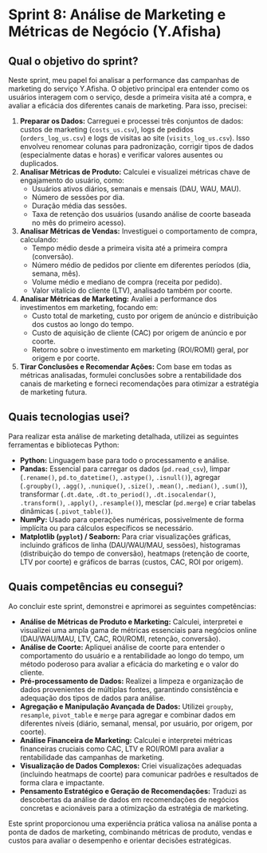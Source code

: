 # Sprint 8: Análise de Marketing e Métricas de Negócio (Y.Afisha)

## Qual o objetivo do sprint?

Neste sprint, meu papel foi analisar a performance das campanhas de marketing do serviço Y.Afisha. O objetivo principal era entender como os usuários interagem com o serviço, desde a primeira visita até a compra, e avaliar a eficácia dos diferentes canais de marketing. Para isso, precisei:

1.  **Preparar os Dados:** Carreguei e processei três conjuntos de dados: custos de marketing (`costs_us.csv`), logs de pedidos (`orders_log_us.csv`) e logs de visitas ao site (`visits_log_us.csv`). Isso envolveu renomear colunas para padronização, corrigir tipos de dados (especialmente datas e horas) e verificar valores ausentes ou duplicados.
2.  **Analisar Métricas de Produto:** Calculei e visualizei métricas chave de engajamento do usuário, como:
    *   Usuários ativos diários, semanais e mensais (DAU, WAU, MAU).
    *   Número de sessões por dia.
    *   Duração média das sessões.
    *   Taxa de retenção dos usuários (usando análise de coorte baseada no mês do primeiro acesso).
3.  **Analisar Métricas de Vendas:** Investiguei o comportamento de compra, calculando:
    *   Tempo médio desde a primeira visita até a primeira compra (conversão).
    *   Número médio de pedidos por cliente em diferentes períodos (dia, semana, mês).
    *   Volume médio e mediano de compra (receita por pedido).
    *   Valor vitalício do cliente (LTV), analisado também por coorte.
4.  **Analisar Métricas de Marketing:** Avaliei a performance dos investimentos em marketing, focando em:
    *   Custo total de marketing, custo por origem de anúncio e distribuição dos custos ao longo do tempo.
    *   Custo de aquisição de cliente (CAC) por origem de anúncio e por coorte.
    *   Retorno sobre o investimento em marketing (ROI/ROMI) geral, por origem e por coorte.
5.  **Tirar Conclusões e Recomendar Ações:** Com base em todas as métricas analisadas, formulei conclusões sobre a rentabilidade dos canais de marketing e forneci recomendações para otimizar a estratégia de marketing futura.

## Quais tecnologias usei?

Para realizar esta análise de marketing detalhada, utilizei as seguintes ferramentas e bibliotecas Python:

*   **Python:** Linguagem base para todo o processamento e análise.
*   **Pandas:** Essencial para carregar os dados (`pd.read_csv`), limpar (`.rename()`, `pd.to_datetime()`, `.astype()`, `.isnull()`), agregar (`.groupby()`, `.agg()`, `.nunique()`, `.size()`, `.mean()`, `.median()`, `.sum()`), transformar (`.dt.date`, `.dt.to_period()`, `.dt.isocalendar()`, `.transform()`, `.apply()`, `.resample()`), mesclar (`pd.merge`) e criar tabelas dinâmicas (`.pivot_table()`).
*   **NumPy:** Usado para operações numéricas, possivelmente de forma implícita ou para cálculos específicos se necessário.
*   **Matplotlib (`pyplot`) / Seaborn:** Para criar visualizações gráficas, incluindo gráficos de linha (DAU/WAU/MAU, sessões), histogramas (distribuição do tempo de conversão), heatmaps (retenção de coorte, LTV por coorte) e gráficos de barras (custos, CAC, ROI por origem).

## Quais competências eu consegui?

Ao concluir este sprint, demonstrei e aprimorei as seguintes competências:

*   **Análise de Métricas de Produto e Marketing:** Calculei, interpretei e visualizei uma ampla gama de métricas essenciais para negócios online (DAU/WAU/MAU, LTV, CAC, ROI/ROMI, retenção, conversão).
*   **Análise de Coorte:** Apliquei análise de coorte para entender o comportamento do usuário e a rentabilidade ao longo do tempo, um método poderoso para avaliar a eficácia do marketing e o valor do cliente.
*   **Pré-processamento de Dados:** Realizei a limpeza e organização de dados provenientes de múltiplas fontes, garantindo consistência e adequação dos tipos de dados para análise.
*   **Agregação e Manipulação Avançada de Dados:** Utilizei `groupby`, `resample`, `pivot_table` e `merge` para agregar e combinar dados em diferentes níveis (diário, semanal, mensal, por usuário, por origem, por coorte).
*   **Análise Financeira de Marketing:** Calculei e interpretei métricas financeiras cruciais como CAC, LTV e ROI/ROMI para avaliar a rentabilidade das campanhas de marketing.
*   **Visualização de Dados Complexos:** Criei visualizações adequadas (incluindo heatmaps de coorte) para comunicar padrões e resultados de forma clara e impactante.
*   **Pensamento Estratégico e Geração de Recomendações:** Traduzi as descobertas da análise de dados em recomendações de negócios concretas e acionáveis para a otimização da estratégia de marketing.

Este sprint proporcionou uma experiência prática valiosa na análise ponta a ponta de dados de marketing, combinando métricas de produto, vendas e custos para avaliar o desempenho e orientar decisões estratégicas.